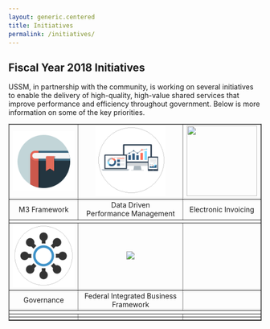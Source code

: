 ```yaml
---
layout: generic.centered
title: Initiatives
permalink: /initiatives/
---
```

## Fiscal Year 2018 Initiatives
USSM, in partnership with the community, is working on several initiatives to enable the delivery of high-quality, high-value shared services that improve performance and efficiency throughout government. Below is more information on some of the key priorities.

<table border="1" width="75%" align="center">
<tbody>
<tr>
<td align="center"><a href="../m3" class="local-link"><img src="../assets/img/playbook2.png" border="0" /></a></td>
<td align="center"><a href="../providerstat" class="local-link"><img src="../assets/img/providerstat.circle.png" width="140" height="140" border="0" /></a></td>
<td align="center"><a href="https://www.ussm.gov/einvoicing/" class="local-link"><img src="https://s3.amazonaws.com/sitesusa/wp-content/uploads/sites/1041/2017/01/einvoice.icon_.png" width="140" height="140" border="0" /></a></td>
</tr>
<tr>
<td align="center">M3 Framework</td>
<td align="center">Data Driven<br />
Performance Management</td>
<td align="center">Electronic Invoicing</td>
</tr>
<tr>
<td colspan="3"></td>
</tr>
<tr>
<td align="center"><a href="https://www.ussm.gov/governance" class="local-link"><img src="../assets/img/governance.png" border="0" /></a></td>
<td align="center"><a href="https://www.ussm.gov/fibf" class="local-link"><img src="https://s3.amazonaws.com/sitesusa/wp-content/uploads/sites/1041/2016/01/fibf.ico.png" border="0" /></a></td>
<td align="center"></td>
</tr>
<tr>
<td align="center">Governance</td>
<td align="center">Federal Integrated Business Framework</td>
<td align="center"></td>
</tr>
<tr>
<td colspan="3"></td>
</tr>
<tr>
<td align="center"></td>
<td align="center"></td>
<td align="center"></td>
</tr>
<tr>
<td align="center"></td>
<td align="center"></td>
<td align="center"></td>
</tr>
</tbody>
</table>
